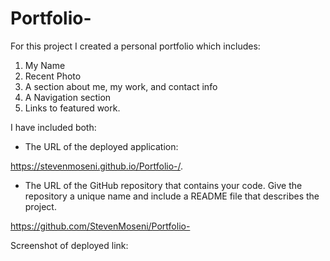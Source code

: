 # Portfolio-
 
For this project I created a personal portfolio which includes: 
1. My Name
2. Recent Photo
3. A section about me, my work, and contact info
4. A Navigation section
5. Links to featured work.

I have included both: 

* The URL of the deployed application:

https://stevenmoseni.github.io/Portfolio-/.

* The URL of the GitHub repository that contains your code. Give the repository a unique name and include a README file that describes the project.

https://github.com/StevenMoseni/Portfolio-

Screenshot of deployed link: 